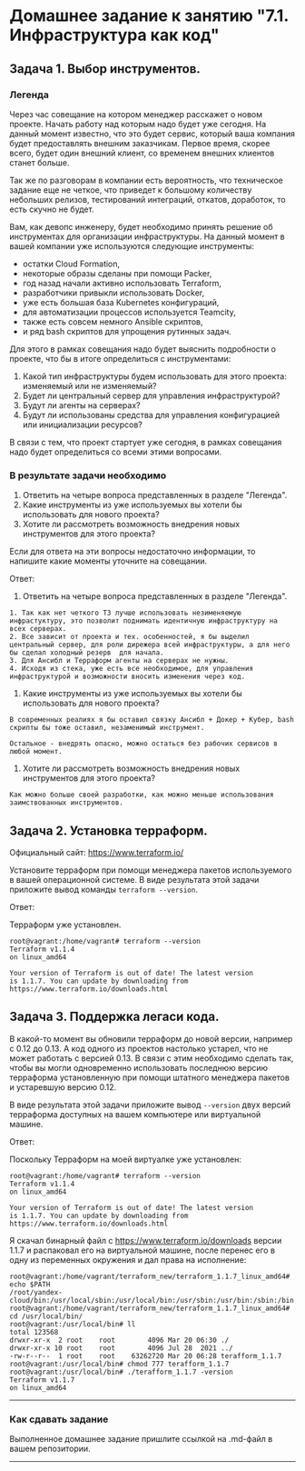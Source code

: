 # Домашнее задание к занятию "7.1. Инфраструктура как код"

## Задача 1. Выбор инструментов. 
 
### Легенда
 
Через час совещание на котором менеджер расскажет о новом проекте. Начать работу над которым надо 
будет уже сегодня. 
На данный момент известно, что это будет сервис, который ваша компания будет предоставлять внешним заказчикам.
Первое время, скорее всего, будет один внешний клиент, со временем внешних клиентов станет больше.

Так же по разговорам в компании есть вероятность, что техническое задание еще не четкое, что приведет к большому
количеству небольших релизов, тестирований интеграций, откатов, доработок, то есть скучно не будет.  
   
Вам, как девопс инженеру, будет необходимо принять решение об инструментах для организации инфраструктуры.
На данный момент в вашей компании уже используются следующие инструменты: 
- остатки Сloud Formation, 
- некоторые образы сделаны при помощи Packer,
- год назад начали активно использовать Terraform, 
- разработчики привыкли использовать Docker, 
- уже есть большая база Kubernetes конфигураций, 
- для автоматизации процессов используется Teamcity, 
- также есть совсем немного Ansible скриптов, 
- и ряд bash скриптов для упрощения рутинных задач.  

Для этого в рамках совещания надо будет выяснить подробности о проекте, что бы в итоге определиться с инструментами:

1. Какой тип инфраструктуры будем использовать для этого проекта: изменяемый или не изменяемый?
1. Будет ли центральный сервер для управления инфраструктурой?
1. Будут ли агенты на серверах?
1. Будут ли использованы средства для управления конфигурацией или инициализации ресурсов? 
 
В связи с тем, что проект стартует уже сегодня, в рамках совещания надо будет определиться со всеми этими вопросами.

### В результате задачи необходимо

1. Ответить на четыре вопроса представленных в разделе "Легенда". 
1. Какие инструменты из уже используемых вы хотели бы использовать для нового проекта? 
1. Хотите ли рассмотреть возможность внедрения новых инструментов для этого проекта? 

Если для ответа на эти вопросы недостаточно информации, то напишите какие моменты уточните на совещании.

Ответ:

1. Ответить на четыре вопроса представленных в разделе "Легенда". 


```
1. Так как нет четкого ТЗ лучше использовать незименяемую инфрастуктуру, это позволит поднимать идентичную инфраструктуру на всех серверах.
2. Все зависит от проекта и тех. особенностей, я бы выделил центральный сервер, для роли дирежера всей инфраструктуры, а для него бы сделал холодный резерв  для начала.
3. Для Ансибл и Терраформ агенты на серверах не нужны.
4. Исходя из стека, уже есть все необходимое, для управления инфраструктурой и возможности вносить изменения через код.
```

1. Какие инструменты из уже используемых вы хотели бы использовать для нового проекта? 


```
В современных реалиях я бы оставил связку Ансибл + Докер + Кубер, bash скрипты бы тоже оставил, незаменимый инструмент.

Остальное - внедрять опасно, можно остаться без рабочих сервисов в любой момент.
```

1. Хотите ли рассмотреть возможность внедрения новых инструментов для этого проекта? 

```
Как можно больше своей разработки, как можно меньше использования заимствованных инструментов.
```


## Задача 2. Установка терраформ. 

Официальный сайт: https://www.terraform.io/

Установите терраформ при помощи менеджера пакетов используемого в вашей операционной системе.
В виде результата этой задачи приложите вывод команды `terraform --version`.


Ответ:

Терраформ уже установлен.

```
root@vagrant:/home/vagrant# terraform --version
Terraform v1.1.4
on linux_amd64

Your version of Terraform is out of date! The latest version
is 1.1.7. You can update by downloading from https://www.terraform.io/downloads.html
```




## Задача 3. Поддержка легаси кода. 

В какой-то момент вы обновили терраформ до новой версии, например с 0.12 до 0.13. 
А код одного из проектов настолько устарел, что не может работать с версией 0.13. 
В связи с этим необходимо сделать так, чтобы вы могли одновременно использовать последнюю версию терраформа установленную при помощи
штатного менеджера пакетов и устаревшую версию 0.12. 

В виде результата этой задачи приложите вывод `--version` двух версий терраформа доступных на вашем компьютере 
или виртуальной машине.


Ответ:

Поскольку Терраформ на моей виртуалке уже установлен:

```
root@vagrant:/home/vagrant# terraform --version
Terraform v1.1.4
on linux_amd64

Your version of Terraform is out of date! The latest version
is 1.1.7. You can update by downloading from https://www.terraform.io/downloads.html
```

Я скачал бинарный файл с https://www.terraform.io/downloads версии 1.1.7 и распаковал его на виртуальной машине, после перенес его в одну из переменных окружения и дал права на исполнение:

```
root@vagrant:/home/vagrant/terraform_new/terraform_1.1.7_linux_amd64# echo $PATH
/root/yandex-cloud/bin:/usr/local/sbin:/usr/local/bin:/usr/sbin:/usr/bin:/sbin:/bin:/usr/games:/usr/local/games:/snap/bin
root@vagrant:/home/vagrant/terraform_new/terraform_1.1.7_linux_amd64# cd /usr/local/bin/
root@vagrant:/usr/local/bin# ll
total 123568
drwxr-xr-x  2 root    root        4096 Mar 20 06:30 ./
drwxr-xr-x 10 root    root        4096 Jul 28  2021 ../
-rw-r--r--  1 root    root    63262720 Mar 20 06:28 terafform_1.1.7
root@vagrant:/usr/local/bin# chmod 777 terafform_1.1.7 
root@vagrant:/usr/local/bin# ./terafform_1.1.7 -version
Terraform v1.1.7
on linux_amd64
```


---

### Как cдавать задание

Выполненное домашнее задание пришлите ссылкой на .md-файл в вашем репозитории.

---
